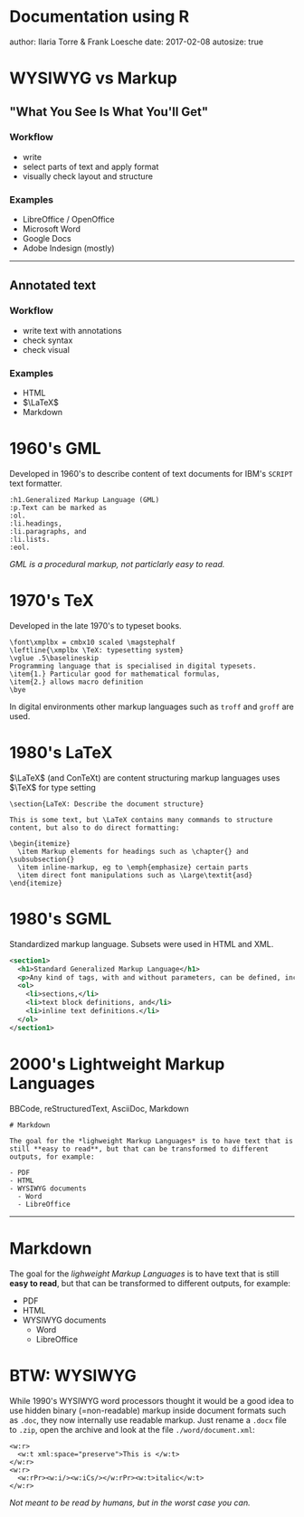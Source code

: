 Documentation using R
========================================================
author: Ilaria Torre & Frank Loesche
date: 2017-02-08
autosize: true



WYSIWYG vs Markup
========================================================

## "What You See Is What You'll Get"

### Workflow

- write
- select parts of text and apply format
- visually check layout and structure

### Examples

- LibreOffice / OpenOffice
- Microsoft Word
- Google Docs
- Adobe Indesign (mostly)

***

## Annotated text

### Workflow

- write text with annotations
- check syntax
- check visual

### Examples

- HTML
- $\LaTeX$
- Markdown


1960's GML 
==========

Developed in 1960's to describe content of text documents for IBM's `SCRIPT` text formatter.


```gml
:h1.Generalized Markup Language (GML)
:p.Text can be marked as
:ol.
:li.headings,
:li.paragraphs, and
:li.lists.
:eol.
```

*GML is a procedural markup, not particlarly easy to read.*

1970's TeX
=============

Developed in the late 1970's to typeset books.

~~~
\font\xmplbx = cmbx10 scaled \magstephalf
\leftline{\xmplbx \TeX: typesetting system}
\vglue .5\baselineskip
Programming language that is specialised in digital typesets.
\item{1.} Particular good for mathematical formulas,
\item{2.} allows macro definition
\bye
~~~

In digital environments other markup languages such as `troff` and `groff` are used.


1980's LaTeX
============

$\LaTeX$ (and ConTeXt) are content structuring markup languages uses $\TeX$ for type setting

~~~
\section{LaTeX: Describe the document structure}

This is some text, but \LaTeX contains many commands to structure content, but also to do direct formatting:

\begin{itemize}
  \item Markup elements for headings such as \chapter{} and \subsubsection{}
  \item inline-markup, eg to \emph{emphasize} certain parts
  \item direct font manipulations such as \Large\textit{asd}
\end{itemize}
~~~


1980's SGML
===========

Standardized markup language. Subsets were used in HTML and XML.


```xml
<section1>
  <h1>Standard Generalized Markup Language</h1>
  <p>Any kind of tags, with and without parameters, can be defined, including</p>
  <ol>
    <li>sections,</li>
    <li>text block definitions, and</li>
    <li>inline text definitions.</li>
  </ol>
</section1>
```


2000's Lightweight Markup Languages 
===================================

BBCode, reStructuredText, AsciiDoc, Markdown

~~~~~~~~~
# Markdown

The goal for the *lighweight Markup Languages* is to have text that is still **easy to read**, but that can be transformed to different outputs, for example:

- PDF
- HTML
- WYSIWYG documents
  - Word
  - LibreOffice
~~~~~~~~~

*** 

# Markdown

The goal for the *lighweight Markup Languages* is to have text that is still **easy to read**, but that can be transformed to different outputs, for example:

- PDF
- HTML
- WYSIWYG documents
  - Word
  - LibreOffice


BTW: WYSIWYG
============

While 1990's WYSIWYG word processors thought it would be a good idea to use hidden binary (=non-readable) markup inside document formats such as `.doc`, they now internally use readable markup. Just rename a `.docx` file to `.zip`, open the archive and look at the file `./word/document.xml`:

~~~
<w:r>
  <w:t xml:space="preserve">This is </w:t>
</w:r>
<w:r>
  <w:rPr><w:i/><w:iCs/></w:rPr><w:t>italic</w:t>
</w:r>
~~~

*Not meant to be read by humans, but in the worst case you can.*
